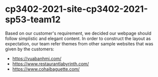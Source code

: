 ﻿# cp3402-2021-site-cp3402-2021-sp53-team12

Based on our customer's requirement, we decided our webpage should follow simplistic and elegant content. In order to construct the layout as expectation, our team refer themes from other sample websites that was given by the customers: 
  + https://vuabanhmi.com/
  + https://www.restaurantlabyrinth.com/
  + https://www.cohaibaguette.com/


